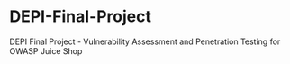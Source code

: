 # DEPI-Final-Project
DEPI Final Project - Vulnerability Assessment and Penetration Testing for OWASP Juice Shop
